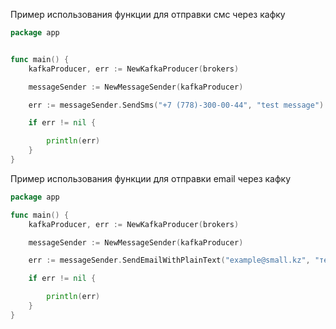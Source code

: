 Пример использования функции для отправки смс через кафку

```go
package app


func main() {
	kafkaProducer, err := NewKafkaProducer(brokers)

	messageSender := NewMessageSender(kafkaProducer)

	err := messageSender.SendSms("+7 (778)-300-00-44", "test message")

	if err != nil {

		println(err)
	}
}

```


Пример использования функции для отправки email через кафку

```go
package app

func main() {
	kafkaProducer, err := NewKafkaProducer(brokers)

	messageSender := NewMessageSender(kafkaProducer)

	err := messageSender.SendEmailWithPlainText("example@small.kz", "тестовое письмо", "тест", appInfo)

	if err != nil {

		println(err)
	}
}

```